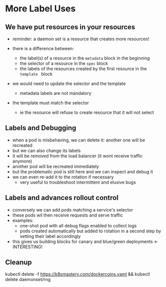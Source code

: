 # More Label Uses

## We have put resources in your resources

- reminder: a daemon set is a resource that creates more resources!
- there is a difference between:
  - the label(s) of a resource in the `metadata` block in the beginning
  - the selector of a resource in the `spec` block
  - the labels of the resources created by the first resource in the `template ` block

- we would need to update the selector and the template
  - metadata labels are not mandatory

- the template must match the selector
  - ie the resource will  refuse to create resource that it will not select 


## Labels and Debugging
- when a pod is misbehaving, we can delete it: another one will be recreated
- but we can also change its labels
- it will be removed from the load balancer (it wont receive traffic anymore)
- another pod will be recreated immediately
- but the problematic pod is still here and we can inspect and debug it
- we can even re-add it to the rotation if necessary
  - very useful to troubleshoot intermittent and elusive bugs


## Labels and advances rollout control
- conversely we can add pods matching a service's selector
- these pods wil then receive requests and serve traffic
- examples:
  - one-shot pod with all debug flags enabled to collect logs
  - pods created automatically but added to rotation in a second step by setting their label accordingly
- this gives us building blocks for canary and blue/green deployments <- INTERESTING!


## Cleanup 

kubectl delete -f https://k8smastery.com/dockercoins.yaml &&
kubectl delete daemonset/rng